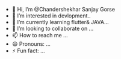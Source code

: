 - 👋 Hi, I’m @Chandershekhar Sanjay Gorse
- 👀 I’m interested in devlopment..
- 🌱 I’m currently learning flutter& JAVA...
- 💞️ I’m looking to collaborate on ...
- 📫 How to reach me ...
- 😄 Pronouns: ...
- ⚡ Fun fact: ...

<!---
ChandershekharSG/ChandershekharSG is a ✨ special ✨ repository because its `README.md` (this file) appears on your GitHub profile.
You can click the Preview link to take a look at your changes.
--->
